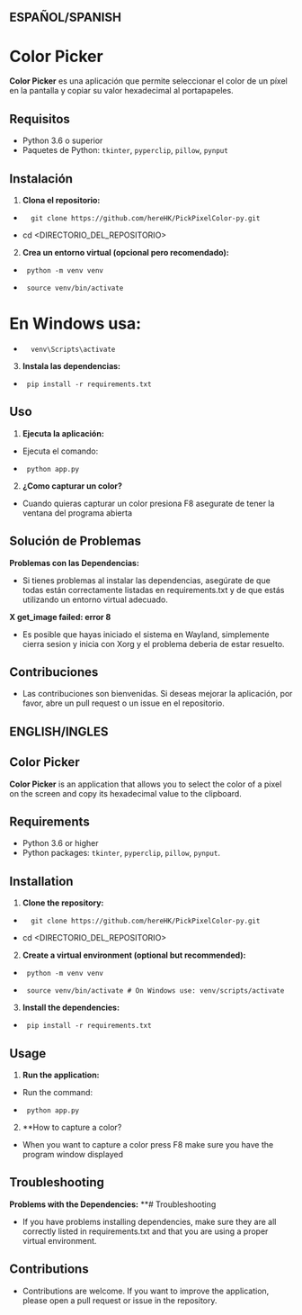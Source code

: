 ## **ESPAÑOL/SPANISH**

# Color Picker

**Color Picker** es una aplicación que permite seleccionar el color de un píxel en la pantalla y copiar su valor hexadecimal al portapapeles.

## Requisitos

-  Python 3.6 o superior
-  Paquetes de Python: `tkinter`, `pyperclip`, `pillow`, `pynput`

## Instalación

1. **Clona el repositorio:**

-       git clone https://github.com/hereHK/PickPixelColor-py.git

-  cd <DIRECTORIO_DEL_REPOSITORIO>

2. **Crea un entorno virtual (opcional pero recomendado):**

 -      python -m venv venv
 -      source venv/bin/activate  
# En Windows usa: 
 -       venv\Scripts\activate

3. **Instala las dependencias:**
 -      pip install -r requirements.txt


## Uso
1. **Ejecuta la aplicación:**
 -  Ejecuta el comando: 
 -      python app.py
2. **¿Como capturar un color?**
 -  Cuando quieras capturar un color presiona F8
    asegurate de tener la ventana del programa abierta

## Solución de Problemas

**Problemas con las Dependencias:**
-   Si tienes problemas al instalar las dependencias, asegúrate de que todas están correctamente listadas en requirements.txt y de que estás utilizando un entorno virtual adecuado.

**X get_image failed: error 8**
- Es posible que hayas iniciado el sistema en Wayland, simplemente cierra sesion y inicia con Xorg y el problema deberia de estar resuelto.

## Contribuciones

-   Las contribuciones son bienvenidas. Si deseas mejorar la aplicación, por favor, abre un pull request o un issue en el repositorio.


## **ENGLISH/INGLES**

## Color Picker

**Color Picker** is an application that allows you to select the color of a pixel on the screen and copy its hexadecimal value to the clipboard.

## Requirements

- Python 3.6 or higher
- Python packages: `tkinter`, `pyperclip`, `pillow`, `pynput`.

## Installation

1. **Clone the repository:**
 -       git clone https://github.com/hereHK/PickPixelColor-py.git
 -  cd <DIRECTORIO_DEL_REPOSITORIO>
  

2. **Create a virtual environment (optional but recommended):**

 -      python -m venv venv
 -      source venv/bin/activate # On Windows use: venv/scripts/activate

3. **Install the dependencies:**
 -      pip install -r requirements.txt


## Usage
1. **Run the application:**
 - Run the command:
 -      python app.py
   
2. **How to capture a color?
 - When you want to capture a color press F8
    make sure you have the program window displayed


## Troubleshooting

**Problems with the Dependencies:** **# Troubleshooting
- If you have problems installing dependencies, make sure they are all correctly listed in requirements.txt and that you are using a proper virtual environment.

## Contributions

- Contributions are welcome. If you want to improve the application, please open a pull request or issue in the repository.











